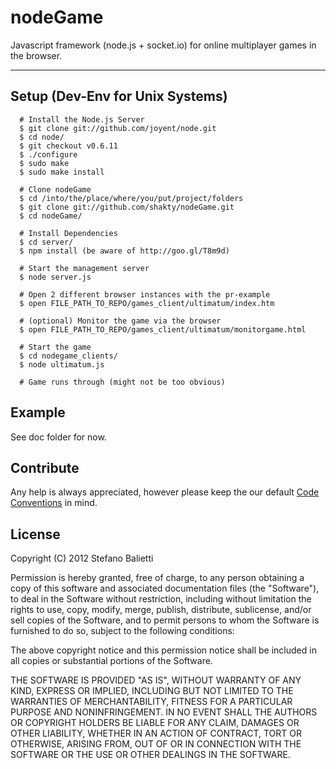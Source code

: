 # nodeGame

Javascript framework (node.js + socket.io) for online multiplayer games in the browser.

---

## Setup (Dev-Env for Unix Systems)

      # Install the Node.js Server
      $ git clone git://github.com/joyent/node.git
      $ cd node/
      $ git checkout v0.6.11
      $ ./configure
      $ sudo make
      $ sudo make install
  
      # Clone nodeGame
      $ cd /into/the/place/where/you/put/project/folders
      $ git clone git://github.com/shakty/nodeGame.git
      $ cd nodeGame/
  
      # Install Dependencies
      $ cd server/
      $ npm install (be aware of http://goo.gl/T8m9d)
  
      # Start the management server
      $ node server.js
  
      # Open 2 different browser instances with the pr-example
      $ open FILE_PATH_TO_REPO/games_client/ultimatum/index.htm
  
      # (optional) Monitor the game via the browser
      $ open FILE_PATH_TO_REPO/games_client/ultimatum/monitorgame.html
  
      # Start the game
      $ cd nodegame_clients/
      $ node ultimatum.js
  
      # Game runs through (might not be too obvious)

## Example

See doc folder for now.

## Contribute

Any help is always appreciated, however please keep the our default [Code Conventions](http://javascript.crockford.com/code.html) in mind.

## License

Copyright (C) 2012 Stefano Balietti

Permission is hereby granted, free of charge, to any person obtaining a copy of this software and associated documentation files (the "Software"), to deal in the Software without restriction, including without limitation the rights to use, copy, modify, merge, publish, distribute, sublicense, and/or sell copies of the Software, and to permit persons to whom the Software is furnished to do so, subject to the following conditions:

The above copyright notice and this permission notice shall be included in all copies or substantial portions of the Software.

THE SOFTWARE IS PROVIDED "AS IS", WITHOUT WARRANTY OF ANY KIND, EXPRESS OR IMPLIED, INCLUDING BUT NOT LIMITED TO THE WARRANTIES OF MERCHANTABILITY, FITNESS FOR A PARTICULAR PURPOSE AND NONINFRINGEMENT. IN NO EVENT SHALL THE AUTHORS OR COPYRIGHT HOLDERS BE LIABLE FOR ANY CLAIM, DAMAGES OR OTHER LIABILITY, WHETHER IN AN ACTION OF CONTRACT, TORT OR OTHERWISE, ARISING FROM, OUT OF OR IN CONNECTION WITH THE SOFTWARE OR THE USE OR OTHER DEALINGS IN THE SOFTWARE.
